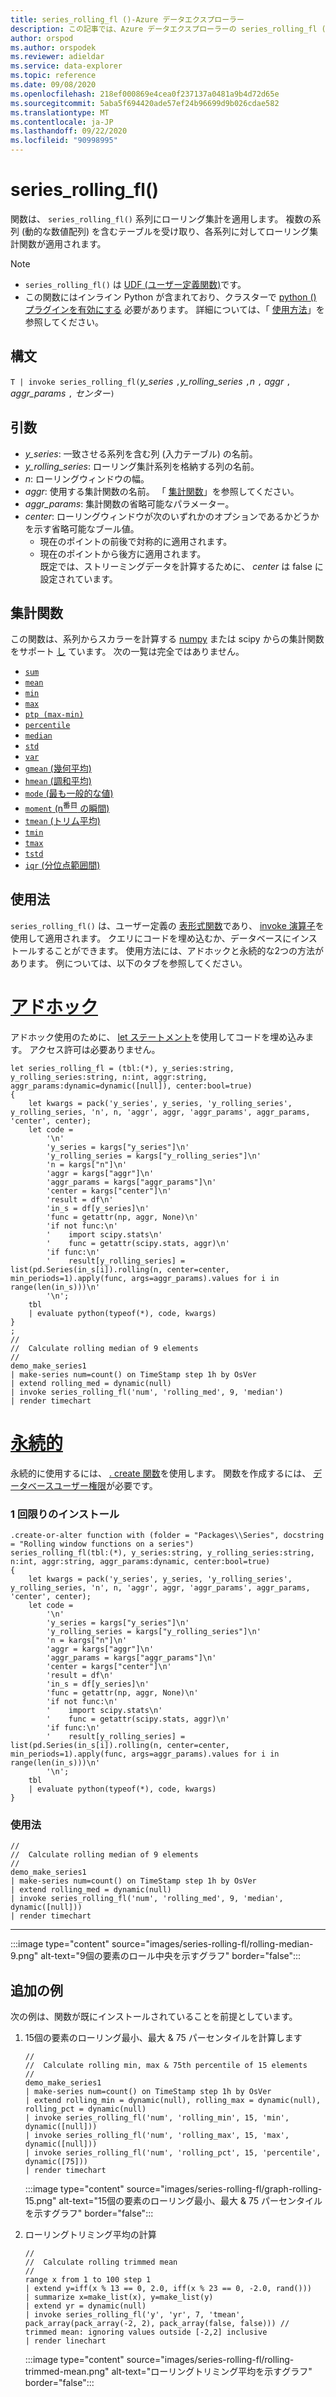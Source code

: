```yaml
---
title: series_rolling_fl ()-Azure データエクスプローラー
description: この記事では、Azure データエクスプローラーの series_rolling_fl () ユーザー定義関数について説明します。
author: orspod
ms.author: orspodek
ms.reviewer: adieldar
ms.service: data-explorer
ms.topic: reference
ms.date: 09/08/2020
ms.openlocfilehash: 218ef000869e4cea0f237137a0481a9b4d72d65e
ms.sourcegitcommit: 5aba5f694420ade57ef24b96699d9b026cdae582
ms.translationtype: MT
ms.contentlocale: ja-JP
ms.lasthandoff: 09/22/2020
ms.locfileid: "90998995"
---
```

# <a name="series_rolling_fl"></a>series_rolling_fl()


関数は、 `series_rolling_fl()` 系列にローリング集計を適用します。 複数の系列 (動的な数値配列) を含むテーブルを受け取り、各系列に対してローリング集計関数が適用されます。

> [!NOTE]
> * `series_rolling_fl()` は [UDF (ユーザー定義関数)](../query/functions/user-defined-functions.md)です。
> * この関数にはインライン Python が含まれており、クラスターで [python () プラグインを有効にする](../query/pythonplugin.md#enable-the-plugin) 必要があります。 詳細については、「 [使用方法](#usage)」を参照してください。

## <a name="syntax"></a>構文

`T | invoke series_rolling_fl(`*y_series* `,`*y_rolling_series* `,`*n* `,` *aggr* `,` *aggr_params* `,` *センター*`)`

## <a name="arguments"></a>引数

* *y_series*: 一致させる系列を含む列 (入力テーブル) の名前。
* *y_rolling_series*: ローリング集計系列を格納する列の名前。
* *n*: ローリングウィンドウの幅。
* *aggr*: 使用する集計関数の名前。 「 [集計関数](#aggregation-functions)」を参照してください。
* *aggr_params*: 集計関数の省略可能なパラメーター。
* *center*: ローリングウィンドウが次のいずれかのオプションであるかどうかを示す省略可能なブール値。
    * 現在のポイントの前後で対称的に適用されます。 
    * 現在のポイントから後方に適用されます。 <br>
    既定では、ストリーミングデータを計算するために、 *center* は false に設定されています。

## <a name="aggregation-functions"></a>集計関数

この関数は、系列からスカラーを計算する [numpy](https://numpy.org/) または scipy からの集計関数をサポート [し](https://docs.scipy.org/doc/scipy/reference/stats.html#module-scipy.stats) ています。 次の一覧は完全ではありません。

* [`sum`](https://numpy.org/doc/stable/reference/generated/numpy.sum.html#numpy.sum) 
* [`mean`](https://numpy.org/doc/stable/reference/generated/numpy.mean.html?highlight=mean#numpy.mean)
* [`min`](https://numpy.org/doc/stable/reference/generated/numpy.amin.html#numpy.amin)
* [`max`](https://numpy.org/doc/stable/reference/generated/numpy.amax.html)
* [`ptp (max-min)`](https://numpy.org/doc/stable/reference/generated/numpy.ptp.html)
* [`percentile`](https://numpy.org/doc/stable/reference/generated/numpy.percentile.html)
* [`median`](https://numpy.org/doc/stable/reference/generated/numpy.median.html)
* [`std`](https://numpy.org/doc/stable/reference/generated/numpy.std.html)
* [`var`](https://numpy.org/doc/stable/reference/generated/numpy.var.html)
* [`gmean` (幾何平均)](https://docs.scipy.org/doc/scipy/reference/generated/scipy.stats.gmean.html)
* [`hmean` (調和平均)](https://docs.scipy.org/doc/scipy/reference/generated/scipy.stats.hmean.html)
* [`mode` (最も一般的な値)](https://docs.scipy.org/doc/scipy/reference/generated/scipy.stats.mode.html)
* [`moment` (n<sup>番目</sup> の瞬間)](https://docs.scipy.org/doc/scipy/reference/generated/scipy.stats.moment.html)
* [`tmean` (トリム平均)](https://docs.scipy.org/doc/scipy/reference/generated/scipy.stats.tmean.html)
* [`tmin`](https://docs.scipy.org/doc/scipy/reference/generated/scipy.stats.tmin.html) 
* [`tmax`](https://docs.scipy.org/doc/scipy/reference/generated/scipy.stats.tmax.html)
* [`tstd`](https://docs.scipy.org/doc/scipy/reference/generated/scipy.stats.tstd.html)
* [`iqr` (分位点範囲間)](https://docs.scipy.org/doc/scipy/reference/generated/scipy.stats.iqr.html) 

## <a name="usage"></a>使用法

`series_rolling_fl()` は、ユーザー定義の [表形式関数](../query/functions/user-defined-functions.md#tabular-function)であり、 [invoke 演算子](../query/invokeoperator.md)を使用して適用されます。 クエリにコードを埋め込むか、データベースにインストールすることができます。 使用方法には、アドホックと永続的な2つの方法があります。 例については、以下のタブを参照してください。

# <a name="ad-hoc"></a>[アドホック](#tab/adhoc)

アドホック使用のために、 [let ステートメント](../query/letstatement.md)を使用してコードを埋め込みます。 アクセス許可は必要ありません。

<!-- csl: https://help.kusto.windows.net:443/Samples -->
```kusto
let series_rolling_fl = (tbl:(*), y_series:string, y_rolling_series:string, n:int, aggr:string, aggr_params:dynamic=dynamic([null]), center:bool=true)
{
    let kwargs = pack('y_series', y_series, 'y_rolling_series', y_rolling_series, 'n', n, 'aggr', aggr, 'aggr_params', aggr_params, 'center', center);
    let code =
        '\n'
        'y_series = kargs["y_series"]\n'
        'y_rolling_series = kargs["y_rolling_series"]\n'
        'n = kargs["n"]\n'
        'aggr = kargs["aggr"]\n'
        'aggr_params = kargs["aggr_params"]\n'
        'center = kargs["center"]\n'
        'result = df\n'
        'in_s = df[y_series]\n'
        'func = getattr(np, aggr, None)\n'
        'if not func:\n'
        '    import scipy.stats\n'
        '    func = getattr(scipy.stats, aggr)\n'
        'if func:\n'
        '    result[y_rolling_series] = list(pd.Series(in_s[i]).rolling(n, center=center, min_periods=1).apply(func, args=aggr_params).values for i in range(len(in_s)))\n'
        '\n';
    tbl
    | evaluate python(typeof(*), code, kwargs)
}
;
//
//  Calculate rolling median of 9 elements
//
demo_make_series1
| make-series num=count() on TimeStamp step 1h by OsVer
| extend rolling_med = dynamic(null)
| invoke series_rolling_fl('num', 'rolling_med', 9, 'median')
| render timechart
```

# <a name="persistent"></a>[永続的](#tab/persistent)

永続的に使用するには、 [. create 関数](../management/create-function.md)を使用します。 関数を作成するには、 [データベースユーザー権限](../management/access-control/role-based-authorization.md)が必要です。

### <a name="one-time-installation"></a>1 回限りのインストール

<!-- csl: https://help.kusto.windows.net:443/Samples -->
```kusto
.create-or-alter function with (folder = "Packages\\Series", docstring = "Rolling window functions on a series")
series_rolling_fl(tbl:(*), y_series:string, y_rolling_series:string, n:int, aggr:string, aggr_params:dynamic, center:bool=true)
{
    let kwargs = pack('y_series', y_series, 'y_rolling_series', y_rolling_series, 'n', n, 'aggr', aggr, 'aggr_params', aggr_params, 'center', center);
    let code =
        '\n'
        'y_series = kargs["y_series"]\n'
        'y_rolling_series = kargs["y_rolling_series"]\n'
        'n = kargs["n"]\n'
        'aggr = kargs["aggr"]\n'
        'aggr_params = kargs["aggr_params"]\n'
        'center = kargs["center"]\n'
        'result = df\n'
        'in_s = df[y_series]\n'
        'func = getattr(np, aggr, None)\n'
        'if not func:\n'
        '    import scipy.stats\n'
        '    func = getattr(scipy.stats, aggr)\n'
        'if func:\n'
        '    result[y_rolling_series] = list(pd.Series(in_s[i]).rolling(n, center=center, min_periods=1).apply(func, args=aggr_params).values for i in range(len(in_s)))\n'
        '\n';
    tbl
    | evaluate python(typeof(*), code, kwargs)
}
```

### <a name="usage"></a>使用法

<!-- csl: https://help.kusto.windows.net:443/Samples -->
```kusto
//
//  Calculate rolling median of 9 elements
//
demo_make_series1
| make-series num=count() on TimeStamp step 1h by OsVer
| extend rolling_med = dynamic(null)
| invoke series_rolling_fl('num', 'rolling_med', 9, 'median', dynamic([null]))
| render timechart
```

---

:::image type="content" source="images/series-rolling-fl/rolling-median-9.png" alt-text="9個の要素のロール中央を示すグラフ" border="false":::

## <a name="additional-examples"></a>追加の例

次の例は、関数が既にインストールされていることを前提としています。

1. 15個の要素のローリング最小、最大 & 75 パーセンタイルを計算します
    
    <!-- csl: https://help.kusto.windows.net:443/Samples -->
    ```kusto
    //
    //  Calculate rolling min, max & 75th percentile of 15 elements
    //
    demo_make_series1
    | make-series num=count() on TimeStamp step 1h by OsVer
    | extend rolling_min = dynamic(null), rolling_max = dynamic(null), rolling_pct = dynamic(null)
    | invoke series_rolling_fl('num', 'rolling_min', 15, 'min', dynamic([null]))
    | invoke series_rolling_fl('num', 'rolling_max', 15, 'max', dynamic([null]))
    | invoke series_rolling_fl('num', 'rolling_pct', 15, 'percentile', dynamic([75]))
    | render timechart
    ```
    
    :::image type="content" source="images/series-rolling-fl/graph-rolling-15.png" alt-text="15個の要素のローリング最小、最大 & 75 パーセンタイルを示すグラフ" border="false":::

1. ローリングトリミング平均の計算
        
    <!-- csl: https://help.kusto.windows.net:443/Samples -->
    ```kusto
    //
    //  Calculate rolling trimmed mean
    //
    range x from 1 to 100 step 1
    | extend y=iff(x % 13 == 0, 2.0, iff(x % 23 == 0, -2.0, rand()))
    | summarize x=make_list(x), y=make_list(y)
    | extend yr = dynamic(null)
    | invoke series_rolling_fl('y', 'yr', 7, 'tmean', pack_array(pack_array(-2, 2), pack_array(false, false))) //  trimmed mean: ignoring values outside [-2,2] inclusive
    | render linechart
    ```
    
    :::image type="content" source="images/series-rolling-fl/rolling-trimmed-mean.png" alt-text="ローリングトリミング平均を示すグラフ" border="false":::
    
